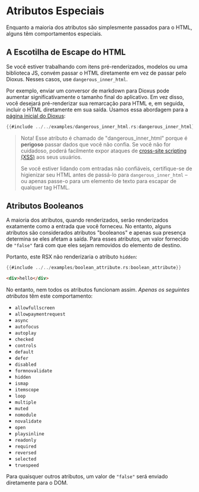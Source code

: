 # Atributos Especiais

Enquanto a maioria dos atributos são simplesmente passados para o HTML, alguns têm comportamentos especiais.

## A Escotilha de Escape do HTML

Se você estiver trabalhando com itens pré-renderizados, modelos ou uma biblioteca JS, convém passar o HTML diretamente em vez de passar pelo Dioxus. Nesses casos, use `dangerous_inner_html`.

Por exemplo, enviar um conversor de markdown para Dioxus pode aumentar significativamente o tamanho final do aplicativo. Em vez disso, você desejará pré-renderizar sua remarcação para HTML e, em seguida, incluir o HTML diretamente em sua saída. Usamos essa abordagem para a [página inicial do Dioxus](https://dioxuslabs.com):

```rust
{{#include ../../examples/dangerous_inner_html.rs:dangerous_inner_html}}
```

> Nota! Esse atributo é chamado de "dangerous_inner_html" porque é **perigoso** passar dados que você não confia. Se você não for cuidadoso, poderá facilmente expor ataques de [cross-site scripting (XSS)](https://en.wikipedia.org/wiki/Cross-site_scripting) aos seus usuários.
>
> Se você estiver lidando com entradas não confiáveis, certifique-se de higienizar seu HTML antes de passá-lo para `dangerous_inner_html` – ou apenas passe-o para um elemento de texto para escapar de qualquer tag HTML.

## Atributos Booleanos

A maioria dos atributos, quando renderizados, serão renderizados exatamente como a entrada que você forneceu. No entanto, alguns atributos são considerados atributos "booleanos" e apenas sua presença determina se eles afetam a saída. Para esses atributos, um valor fornecido de `"false"` fará com que eles sejam removidos do elemento de destino.

Portanto, este RSX não renderizaria o atributo `hidden`:

```rust
{{#include ../../examples/boolean_attribute.rs:boolean_attribute}}
```

```html
<div>hello</div>
```

No entanto, nem todos os atributos funcionam assim. _Apenas os seguintes atributos_ têm este comportamento:

- `allowfullscreen`
- `allowpaymentrequest`
- `async`
- `autofocus`
- `autoplay`
- `checked`
- `controls`
- `default`
- `defer`
- `disabled`
- `formnovalidate`
- `hidden`
- `ismap`
- `itemscope`
- `loop`
- `multiple`
- `muted`
- `nomodule`
- `novalidate`
- `open`
- `playsinline`
- `readonly`
- `required`
- `reversed`
- `selected`
- `truespeed`

Para quaisquer outros atributos, um valor de `"false"` será enviado diretamente para o DOM.
